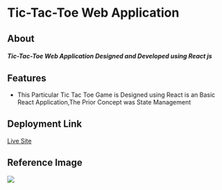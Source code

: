 <h1>Tic-Tac-Toe Web Application</h1>


<h2>About</h2>

<h5>Tic-Tac-Toe Web Application Designed and Developed using React js</h5>


<h2>Features</h2>

<ul>
 <li>This Particular Tic Tac Toe Game is Designed using React is an Basic React Application,The Prior Concept was State Management</li>
</ul>

<h2>Deployment Link</h2>
<a href="https://lustrous-figolla-d07984.netlify.app/">Live Site</a>

<h2>Reference Image</h2>

<img src="https://i.ibb.co/Y7xty9j/X-O-1.jpg"></img>


